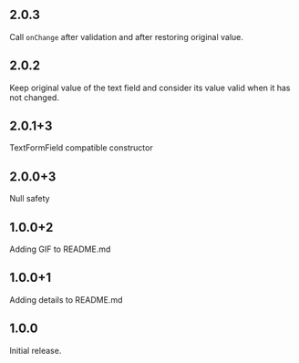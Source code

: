 ## 2.0.3

Call `onChange` after validation and after restoring original value.

## 2.0.2

Keep original value of the text field and consider its value valid when it has not changed.

## 2.0.1+3

TextFormField compatible constructor

## 2.0.0+3

Null safety

## 1.0.0+2

Adding GIF to README.md

## 1.0.0+1

Adding details to README.md

## 1.0.0

Initial release.
